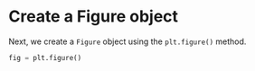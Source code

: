 # Create a Figure object

Next, we create a `Figure` object using the `plt.figure()` method.

```python
fig = plt.figure()
```
